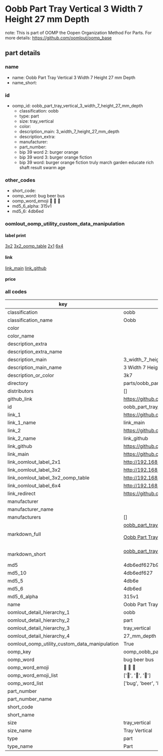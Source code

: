 # Oobb Part Tray Vertical 3 Width 7 Height 27 mm Depth  

note: This is part of OOMP the Oopen Organization Method For Parts. For more details: https://github.com/oomlout/oomp_base

##  part details
  







### name
* name: Oobb Part Tray Vertical 3 Width 7 Height 27 mm Depth
* name_short: 
### id
* oomp_id: oobb_part_tray_vertical_3_width_7_height_27_mm_depth
  * classification: oobb
  * type: part
  * size: tray_vertical
  * color: 
  * description_main: 3_width_7_height_27_mm_depth
  * description_extra: 
  * manufacturer: 
  * part_number: 
  * bip 39 word 2: burger orange
  * bip 39 word 3: burger orange fiction
  * bip 39 word: burger orange fiction truly march garden educate rich shaft result swarm age

### other_codes
* short_code: 
* oomp_word: bug beer bus
* oomp_word_emoji :bug: :beer: :bus:
* md5_6_alpha: 315v1
* md5_6: 4db6ed






### oomlout_oomp_utility_custom_data_manipulation
#### label print
[3x2](http://192.168.1.245:1112/?label=oomp%20315v1)
[3x2_oomp_table](http://192.168.1.108:1112/?label=oomp%20315v1)
[2x1](http://192.168.1.242:1112/?label=oomp%20315v1)
[6x4](http://192.168.1.55:1112/?label=oomp%20315v1)    

#### link

[link_main](https://github.com/oomlout/oomlout_oomp_version_1_messy/tree/main/parts/oobb_part_tray_vertical_3_width_7_height_27_mm_depth) [link_github](https://github.com/oomlout/oomlout_oomp_version_1_messy/tree/main/parts/oobb_part_tray_vertical_3_width_7_height_27_mm_depth)                             

#### price







### all codes 
| key | value |  
| --- | --- |  
| classification | oobb |  
| classification_name | Oobb |  
| color |  |  
| color_name |  |  
| description_extra |  |  
| description_extra_name |  |  
| description_main | 3_width_7_height_27_mm_depth |  
| description_main_name | 3 Width 7 Height 27 mm Depth |  
| description_or_color | 3k7 |  
| directory | parts/oobb_part_tray_vertical_3_width_7_height_27_mm_depth |  
| distributors | [] |  
| github_link | https://github.com/oomlout/oomlout_oomp_part_src/tree/main/parts/oobb_part_tray_vertical_3_width_7_height_27_mm_depth |  
| id | oobb_part_tray_vertical_3_width_7_height_27_mm_depth |  
| link_1 | https://github.com/oomlout/oomlout_oomp_version_1_messy/tree/main/parts/oobb_part_tray_vertical_3_width_7_height_27_mm_depth |  
| link_1_name | link_main |  
| link_2 | https://github.com/oomlout/oomlout_oomp_version_1_messy/tree/main/parts/oobb_part_tray_vertical_3_width_7_height_27_mm_depth |  
| link_2_name | link_github |  
| link_github | https://github.com/oomlout/oomlout_oomp_version_1_messy/tree/main/parts/oobb_part_tray_vertical_3_width_7_height_27_mm_depth |  
| link_main | https://github.com/oomlout/oomlout_oomp_version_1_messy/tree/main/parts/oobb_part_tray_vertical_3_width_7_height_27_mm_depth |  
| link_oomlout_label_2x1 | http://192.168.1.242:1112/?label=oomp%20315v1 |  
| link_oomlout_label_3x2 | http://192.168.1.245:1112/?label=oomp%20315v1 |  
| link_oomlout_label_3x2_oomp_table | http://192.168.1.108:1112/?label=oomp%20315v1 |  
| link_oomlout_label_6x4 | http://192.168.1.55:1112/?label=oomp%20315v1 |  
| link_redirect | https://github.com/oomlout/oomlout_oomp_version_1_messy/tree/main/parts/oobb_part_tray_vertical_3_width_7_height_27_mm_depth |  
| manufacturer |  |  
| manufacturer_name |  |  
| manufacturers | [] |  
| markdown_full | [oobb_part_tray_vertical_3_width_7_height_27_mm_depth](none)<br>[](none)<br>[Oobb Part Tray Vertical 3 Width 7 Height 27 Mm Depth](none)<br><br> |  
| markdown_short | [oobb_part_tray_vertical_3_width_7_height_27_mm_depth](none)<br><br> |  
| md5 | 4db6edf627b948d17ec3ee96aba6f0f5 |  
| md5_10 | 4db6edf627 |  
| md5_5 | 4db6e |  
| md5_6 | 4db6ed |  
| md5_6_alpha | 315v1 |  
| name | Oobb Part Tray Vertical 3 Width 7 Height 27 mm Depth |  
| oomlout_detail_hierarchy_1 | oobb |  
| oomlout_detail_hierarchy_2 | part |  
| oomlout_detail_hierarchy_3 | tray_vertical |  
| oomlout_detail_hierarchy_4 | 27_mm_depth |  
| oomlout_oomp_utility_custom_data_manipulation | True |  
| oomp_key | oomp_oobb_part_tray_vertical_3_width_7_height_27_mm_depth |  
| oomp_word | bug beer bus |  
| oomp_word_emoji | :bug: :beer: :bus: |  
| oomp_word_emoji_list | [':bug:', ':beer:', ':bus:'] |  
| oomp_word_list | ['bug', 'beer', 'bus'] |  
| part_number |  |  
| part_number_name |  |  
| short_code |  |  
| short_name |  |  
| size | tray_vertical |  
| size_name | Tray Vertical |  
| type | part |  
| type_name | Part |  

